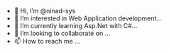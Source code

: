 - 👋 Hi, I’m @ninad-sys
- 👀 I’m interested in Web Application development...
- 🌱 I’m currently learning Asp.Net with C#...
- 💞️ I’m looking to collaborate on ...
- 📫 How to reach me ...

<!---
ninad-sys/ninad-sys is a ✨ special ✨ repository because its `README.md` (this file) appears on your GitHub profile.
You can click the Preview link to take a look at your changes.
--->
